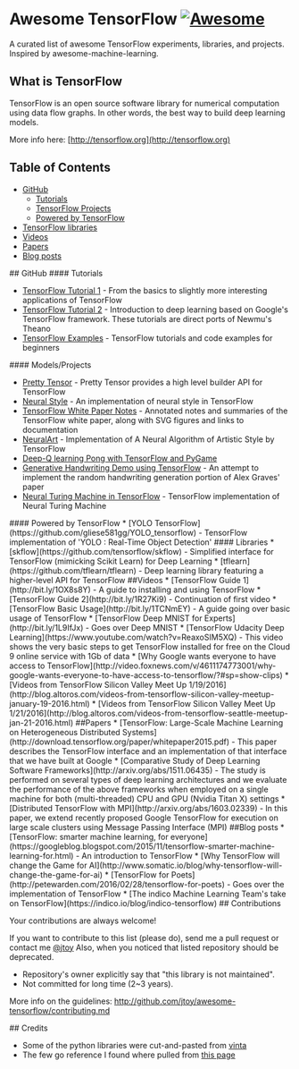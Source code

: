 # Awesome TensorFlow  [![Awesome](https://cdn.rawgit.com/sindresorhus/awesome/d7305f38d29fed78fa85652e3a63e154dd8e8829/media/badge.svg)](https://github.com/jtoy/awesome)

A curated list of awesome TensorFlow experiments, libraries, and projects. Inspired by awesome-machine-learning.

## What is TensorFlow

TensorFlow is an open source software library for numerical computation using data flow graphs. In other words, the best way to build deep learning models.

More info here: [http://tensorflow.org](http://tensorflow.org)



## Table of Contents

<!-- MarkdownTOC depth=4 -->
- [GitHub](#github)
    - [Tutorials](#github-tutorials)
    - [TensorFlow Projects](#github-projects)
    - [Powered by TensorFlow](#github-powered-by)
- [TensorFlow libraries](#libraries)
- [Videos](#video)
- [Papers](#papers)
- [Blog posts](#blogs)

<!-- /MarkdownTOC -->


<a name="github" />
## GitHub

<a name="github-tutorials" />
#### Tutorials

* [TensorFlow Tutorial 1](https://github.com/pkmital/tensorflow_tutorials) - From the basics to slightly more interesting applications of TensorFlow
* [TensorFlow Tutorial 2](https://github.com/nlintz/TensorFlow-Tutorials) - Introduction to deep learning based on Google's TensorFlow framework. These tutorials are direct ports of Newmu's Theano 
* [TensorFlow Examples](https://github.com/aymericdamien/TensorFlow-Examples) - TensorFlow tutorials and code examples for beginners

<a name="github-projects" />
#### Models/Projects

* [Pretty Tensor](https://github.com/google/prettytensor) - Pretty Tensor provides a high level builder API for TensorFlow
* [Neural Style](https://github.com/anishathalye/neural-style) - An implementation of neural style in TensorFlow
* [TensorFlow White Paper Notes](https://github.com/samjabrahams/tensorflow-white-paper-notes) - Annotated notes and summaries of the TensorFlow white paper, along with SVG figures and links to documentation
* [NeuralArt](https://github.com/ckmarkoh/neuralart_tensorflow) - Implementation of A Neural Algorithm of Artistic Style by TensorFlow
* [Deep-Q learning Pong with TensorFlow and PyGame](http://www.danielslater.net/2016/03/deep-q-learning-pong-with-tensorflow.html)
* [Generative Handwriting Demo using TensorFlow](https://github.com/hardmaru/write-rnn-tensorflow) - An attempt to implement the random handwriting generation portion of Alex Graves' paper
* [Neural Turing Machine in TensorFlow](https://github.com/carpedm20/NTM-tensorflow) - TensorFlow implementation of Neural Turing Machine

<a name="github-powered-by" />
#### Powered by TensorFlow
* [YOLO TensorFlow](https://github.com/gliese581gg/YOLO_tensorflow) - TensorFlow implementation of 'YOLO : Real-Time Object Detection'


<a name="libraries" />
#### Libraries
* [skflow](https://github.com/tensorflow/skflow) - Simplified interface for TensorFlow (mimicking Scikit Learn) for Deep Learning
* [tflearn](https://github.com/tflearn/tflearn) - Deep learning library featuring a higher-level API for TensorFlow


<a name="video" />
##Videos
* [TensorFlow Guide 1](http://bit.ly/1OX8s8Y) - A guide to installing and using TensorFlow
* [TensorFlow Guide 2](http://bit.ly/1R27Ki9) - Continuation of first video
* [TensorFlow Basic Usage](http://bit.ly/1TCNmEY) - A guide going over basic usage of TensorFlow
* [TensorFlow Deep MNIST for Experts](http://bit.ly/1L9IfJx) - Goes over Deep MNIST
* [TensorFlow Udacity Deep Learning](https://www.youtube.com/watch?v=ReaxoSIM5XQ) - This video shows the very basic steps to get TensorFlow installed for free on the Cloud 9 online service with 1Gb of data
* [Why Google wants everyone to have access to TensorFlow](http://video.foxnews.com/v/4611174773001/why-google-wants-everyone-to-have-access-to-tensorflow/?#sp=show-clips) 
* [Videos from TensorFlow Silicon Valley Meet Up 1/19/2016](http://blog.altoros.com/videos-from-tensorflow-silicon-valley-meetup-january-19-2016.html)
* [Videos from TensorFlow Silicon Valley Meet Up 1/21/2016](http://blog.altoros.com/videos-from-tensorflow-seattle-meetup-jan-21-2016.html)

<a name="papers" />
##Papers
* [TensorFlow: Large-Scale Machine Learning on Heterogeneous Distributed Systems](http://download.tensorflow.org/paper/whitepaper2015.pdf) - This paper describes the TensorFlow interface and an implementation of that interface that we have built at Google
* [Comparative Study of Deep Learning Software Frameworks](http://arxiv.org/abs/1511.06435) - The study is performed on several types of deep learning architectures and we evaluate the performance of the above frameworks when employed on a single machine for both (multi-threaded) CPU and GPU (Nvidia Titan X) settings
* [Distributed TensorFlow with MPI](http://arxiv.org/abs/1603.02339) - In this paper, we extend recently proposed Google TensorFlow for execution on large scale clusters using Message Passing Interface (MPI)

<a name="blogs" />
##Blog posts
* [TensorFlow: smarter machine learning, for everyone](https://googleblog.blogspot.com/2015/11/tensorflow-smarter-machine-learning-for.html) - An introduction to TensorFlow
* [Why TensorFlow will change the Game for AI](http://www.somatic.io/blog/why-tensorflow-will-change-the-game-for-ai)
* [TensorFlow for Poets](http://petewarden.com/2016/02/28/tensorflow-for-poets) - Goes over the implementation of TensorFlow 
* [The indico Machine Learning Team's take on TensorFlow](https://indico.io/blog/indico-tensorflow) 

<a name="contributions" />
## Contributions

Your contributions are always welcome!

If you want to contribute to this list (please do), send me a pull request or contact me [@jtoy](https://twitter.com/jtoy)
Also, when you noticed that listed repository should be deprecated.

* Repository's owner explicitly say that "this library is not maintained".
* Not committed for long time (2~3 years).
 
More info on the guidelines: http://github.com/jtoy/awesome-tensorflow/contributing.md


<a name="credits" />
## Credits

* Some of the python libraries were cut-and-pasted from [vinta](https://github.com/vinta/awesome-python)
* The few go reference I found where pulled from [this page](https://code.google.com/p/go-wiki/wiki/Projects#Machine_Learning)
